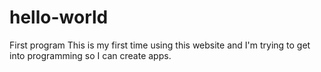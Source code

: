 # hello-world
First program
This is my first time using this website and I'm trying to get into programming so I can create apps.
